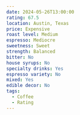 ```yaml
---
date: 2024-05-26T13:00:00
rating: 67.5
location: Austin, Texas
price: Expensive
roast level: Medium
espresso: Mediocre
sweetness: Sweet
strength: Balanced
bitter: No
house syrups: No
specialty drinks: Yes
espresso variety: No
mixed: Yes
edible decor: No
tags:
  - Coffee
  - Rating
---
```



